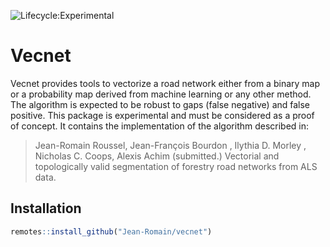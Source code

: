 ![Lifecycle:Experimental](https://img.shields.io/badge/Lifecycle-Experimental-339999)

# Vecnet

Vecnet provides tools to vectorize a road network either from a binary map or a probability map derived from machine learning or any other method.  The algorithm is expected to be robust to gaps (false negative) and false positive. This package is experimental and must be considered as a proof of concept. It contains the implementation of the algorithm described in:

> Jean-Romain Roussel, Jean-François Bourdon , Ilythia D. Morley , Nicholas C. Coops, Alexis Achim (submitted.) Vectorial and topologically valid segmentation of forestry road networks from ALS data. 

## Installation

``` r
remotes::install_github("Jean-Romain/vecnet")
```
